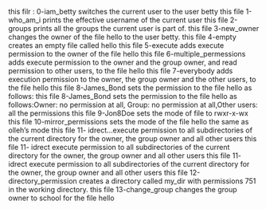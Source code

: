  this filr : 0-iam_betty switches the current user to the user betty
 this file 1-who_am_i prints the effective username of the current user
 this file 2-groups  prints all the groups the current user is part of.
 this file 3-new_owner  changes the owner of the file hello to the user betty.
this file 4-empty creates an empty file called hello
this file 5-execute adds execute permission to the owner of the file hello
this file 6-multiple_permessions adds execute permission to the owner and the group owner, and read permission to other users, to the file hello
this file 7-everybody  adds execution permission to the owner, the group owner and the other users, to the file hello
this file 8-James_Bond sets the permission to the file hello as follows:
this file 8-James_Bond sets the permission to the file hello as follows:Owner: no permission at all, Group: no permission at all,Other users: all the permissions
this file 9-Jon8Doe sets the mode of file to rwxr-x-wx 
this file 10-mirror_permissions sets the mode of the file hello the same as olleh’s mode 
this file  11- idrect...execute permission to all subdirectories of the current directory for the owner, the group owner and all other users 
this file  11- idrect execute permission to all subdirectories of the current directory for the owner, the group owner and all other users 
this file  11- idrect execute permission to all subdirectories of the current directory for the owner, the group owner and all other users 
this file  12-directory_permission  creates a directory called my_dir with permissions 751 in the working directory. 
this file  13-change_group changes the group owner to school for the file hello
